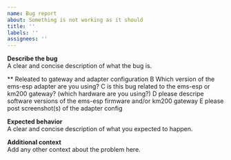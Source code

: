 ```yaml
---
name: Bug report
about: Something is not working as it should
title: ''
labels: ''
assignees: ''
---
```


**Describe the bug**  
A clear and concise description of what the bug is.

** Releated to gateway and adapter configuration
B Which version of the ems-esp adapter are you using? 
C is this bug related to the ems-esp or km200 gateway? (which hardware are you using?)
D please descripe software versions of the ems-esp firmware and/or km200 gateway 
E please post screenshot(s) of the adapter config

**Expected behavior**  
A clear and concise description of what you expected to happen.

**Additional context**  
Add any other context about the problem here.
